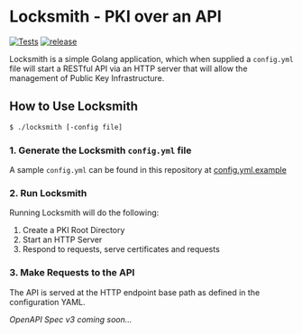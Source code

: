# Locksmith - PKI over an API

[![Tests](https://github.com/kenmoini/locksmith/actions/workflows/test.yml/badge.svg?branch=main)](https://github.com/kenmoini/locksmith/actions/workflows/test.yml) [![release](https://github.com/kenmoini/locksmith/actions/workflows/release.yml/badge.svg?branch=main)](https://github.com/kenmoini/locksmith/actions/workflows/release.yml)

Locksmith is a simple Golang application, which when supplied a `config.yml` file will start a RESTful API via an HTTP server that will allow the management of Public Key Infrastructure.

## How to Use Locksmith

```bash
$ ./locksmith [-config file]
```

### 1. Generate the Locksmith `config.yml` file

A sample `config.yml` can be found in this repository at [config.yml.example](config.yml.example)

### 2. Run Locksmith

Running Locksmith will do the following:

1. Create a PKI Root Directory
2. Start an HTTP Server
3. Respond to requests, serve certificates and requests

### 3. Make Requests to the API

The API is served at the HTTP endpoint base path as defined in the configuration YAML.

*OpenAPI Spec v3 coming soon...*